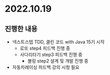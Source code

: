 # 2022.10.19

## 진행한 내용

- 넥스트스텝 TDD, 클린 코드 with Java 15기 시작
	- 로또 step4 피드백 진행 중
  - 사다리타기 step3 피드백 진행 중
	- 볼링 step2 설계 및 개발 진행 중
- 자동차레이싱 피드백 강의 시청 필요
